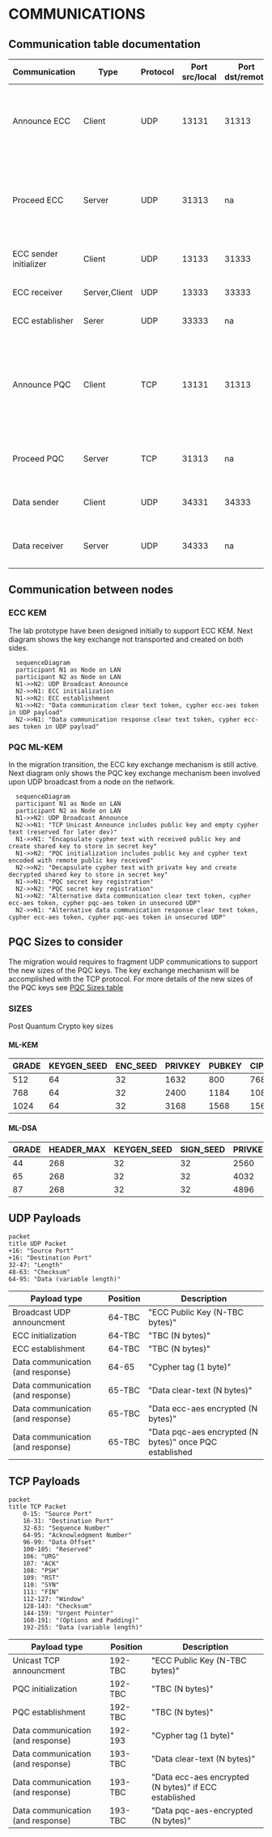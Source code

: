 # COMMUNICATIONS

## Communication table documentation
    
|Communication|Type|Protocol|Port src/local|Port dst/remote|Description|
|--|--|--|--|--|--|
|Announce ECC|Client|UDP|13131|31313|Send announcement broadcast UDP datagram including ECC public key for session initialization with other nodes on the network lan|
|Proceed ECC|Server|UDP|31313|na|Receive announcement, coordinate ECC to initialize and engage PQC unicast announce to the node on the network UDP broadcasting|
|ECC sender initializer|Client|UDP|13133|31333|ECC Session Initialization, ECC_Session_Send|
|ECC receiver|Server,Client|UDP|13333|33333|ECC Session Establishment, ECC_Session_Establish|
|ECC establisher|Serer|UDP|33333|na|ECC Session Establishment|
|Announce PQC|Client|TCP|13131|31313|Upon UDP broadcast received by Proceed service, send announcement TCP unicast including PQC public key and cypher for session initialization with other nodes on the network lan|
|Proceed PQC|Server|TCP|31313|na|Receive TCP unicast announcement and coordinate PQC to initialize|
|Data sender|Client|UDP|34331|34333|Send tokens data example: clear-text, cypher-ecc-aes and cypher-pqc-aes|
|Data receiver|Server|UDP|34333|na|Receive tokens data example: clear-text, cypher-ecc-aes and cypher-pqc-aes|

## Communication between nodes

### ECC KEM

The lab prototype have been designed initially to support ECC KEM. Next diagram shows the key exchange not transported and created on both sides.

```mermaid  
  sequenceDiagram  
  participant N1 as Node on LAN  
  participant N2 as Node on LAN  
  N1->>N2: UDP Broadcast Announce  
  N2->>N1: ECC initialization  
  N1->>N2: ECC establishment  
  N1->>N2: "Data communication clear text token, cypher ecc-aes token in UDP payload"  
  N2->>N1: "Data communication response clear text token, cypher ecc-aes token in UDP payload"  
```

### PQC ML-KEM

In the migration transition, the ECC key exchange mechanism is still active. Next diagram only shows the PQC key exchange mechanism been involved upon UDP broadcast from a node on the network.

```mermaid  
  sequenceDiagram  
  participant N1 as Node on LAN  
  participant N2 as Node on LAN  
  N1->>N2: UDP Broadcast Announce  
  N2->>N1: "TCP Unicast Announce includes public key and empty cypher text (reserved for later dev)"
  N1->>N1: "Encapsulate cypher text with received public key and create shared key to store in secret key"  
  N1->>N2: "PQC initialization includes public key and cypher text encoded with remote public key received"  
  N2->>N2: "Decapsulate cypher text with private key and create decrypted shared key to store in secret key"  
  N1->>N1: "PQC secret key registration"
  N2->>N2: "PQC secret key registration"
  N1->>N2: "Alternative data communication clear text token, cypher ecc-aes token, cypher pqc-aes token in unsecured UDP"  
  N2->>N1: "Alternative data communication response clear text token, cypher ecc-aes token, cypher pqc-aes token in unsecured UDP"  
```

## PQC Sizes to consider

The migration would requires to fragment UDP communications to support the new sizes of the PQC keys. The key exchange mechanism will be accomplished with the TCP protocol. For more details of the new sizes of the PQC keys see [PQC Sizes table](pqc-sizes.md)

### SIZES

Post Quantum Crypto key sizes

#### ML-KEM

|GRADE|KEYGEN_SEED|ENC_SEED|PRIVKEY|PUBKEY|CIPHERTEXT|SHARED_SECRET|
|--|--|--|--|--|--|--|
|512|64|32|1632|800|768|32|
|768|64|32|2400|1184|1088|32|
|1024|64|32|3168|1568|1568|32|

#### ML-DSA

|GRADE|HEADER_MAX|KEYGEN_SEED|SIGN_SEED|PRIVKEY|PUBKEY|SIG|
|--|--|--|--|--|--|--|
|44|268|32|32|2560|1312|2420|
|65|268|32|32|4032|1952|3309|
|87|268|32|32|4896|2592|4627|


## UDP Payloads

```mermaid
packet
title UDP Packet
+16: "Source Port"
+16: "Destination Port"
32-47: "Length"
48-63: "Checksum"
64-95: "Data (variable length)"
```

<div align="center">
    
|Payload type|Position|Description|
|--|--|--|
|Broadcast UDP announcment|64-TBC|"ECC Public Key (N-TBC bytes)"|
|ECC initialization|64-TBC|"TBC (N bytes)"|
|ECC establishment|64-TBC|"TBC (N bytes)"|
|Data communication (and response)|64-65|"Cypher tag (1 byte)"|
|Data communication (and response)|65-TBC|"Data clear-text (N bytes)"|
|Data communication (and response)|65-TBC|"Data ecc-aes encrypted (N bytes)"|
|Data communication (and response)|65-TBC|"Data pqc-aes encrypted (N bytes)" once PQC established|

</div>

## TCP Payloads

```mermaid  
packet
title TCP Packet
    0-15: "Source Port"
    16-31: "Destination Port"
    32-63: "Sequence Number"
    64-95: "Acknowledgment Number"
    96-99: "Data Offset"
    100-105: "Reserved"
    106: "URG"
    107: "ACK"
    108: "PSH"
    109: "RST"
    110: "SYN"
    111: "FIN"
    112-127: "Window"
    128-143: "Checksum"
    144-159: "Urgent Pointer"
    160-191: "(Options and Padding)"
    192-255: "Data (variable length)"
```

<div align="center">
    
|Payload type|Position|Description|
|--|--|--|
|Unicast TCP announcment|192-TBC|"ECC Public Key (N-TBC bytes)"|
|PQC initialization|192-TBC|"TBC (N bytes)"|
|PQC establishment|192-TBC|"TBC (N bytes)"|
|Data communication (and response)|192-193|"Cypher tag (1 byte)"|
|Data communication (and response)|193-TBC|"Data clear-text (N bytes)"|
|Data communication (and response)|193-TBC|"Data ecc-aes encrypted (N bytes)" if ECC established|
|Data communication (and response)|193-TBC|"Data pqc-aes-encrypted (N bytes)"|

</div>
